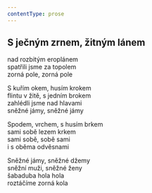 ```yaml
---
contentType: prose
---
```


<section>

## S ječným zrnem, žitným lánem

nad rozbitým eroplánem  
spatřili jsme za topolem  
zorná pole, zorná pole

S kuřím okem, husím krokem  
flintu v žitě, s jedním brokem  
zahlédli jsme nad hlavami  
sněžné jámy, sněžné jámy

Spodem, vrchem, s husím brkem  
sami sobě lezem krkem  
sami sobě, sobě sami  
i s oběma odvěsnami

Sněžné jámy, sněžné džemy  
sněžní muži, sněžné ženy  
šabaduba hola hola  
roztáčíme zorná kola

</section>
